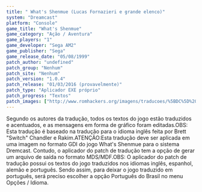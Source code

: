 ```yaml
---
title: " What's Shenmue (Lucas Fornazieri e grande elenco)"
system: "Dreamcast"
platform: "Console"
game_title: "What's Shenmue"
game_category: "Ação / Aventura"
game_players: "1"
game_developer: "Sega AM2"
game_publisher: "Sega"
game_release_date: "05/08/1999"
patch_author: "undefined"
patch_group: "Nenhum"
patch_site: "Nenhum"
patch_version: "1.0.4"
patch_release: "01/03/2016 (provavelmente)"
patch_type: "Aplicador EXE próprio"
patch_progress: "Textos"
patch_images: ["http://www.romhackers.org/imagens/traducoes/%5BDC%5D%20What's%20Shenmue%20-%20Lucas%20Fornazieri%20e%20grande%20elenco%20-%201.jpg","http://www.romhackers.org/imagens/traducoes/%5BDC%5D%20What's%20Shenmue%20-%20Lucas%20Fornazieri%20e%20grande%20elenco%20-%202.jpg","http://www.romhackers.org/imagens/traducoes/%5BDC%5D%20What's%20Shenmue%20-%20Lucas%20Fornazieri%20e%20grande%20elenco%20-%203.jpg"]
---
```

Segundo os autores da tradução, todos os textos do jogo estão traduzidos e acentuados, e as mensagens em forma de gráfico foram editadas.OBS: Esta tradução é baseado na tradução para o idioma inglês feita por Brett "Switch" Chandler e Rakim.ATENÇÃO:Esta tradução deve ser aplicada em uma imagem no formato GDI do jogo What's Shenmue para o sistema Dremcast. Contudo, o aplicador do patch de tradução tem a opção de gerar um arquivo de saída no formato MDS/MDF.OBS: O aplicador do patch de tradução possui os textos do jogo traduzidos nos idiomas inglês, espanhol, alemão e português. Sendo assim, para deixar o jogo traduzido em português, será preciso escolher a opção Português do Brasil no menu Opções / Idioma.